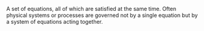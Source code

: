 A set of equations, all of which are satisfied at the same time. Often
physical systems or processes are governed not by a single equation but
by a system of equations acting together.
